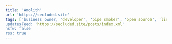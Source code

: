 ```yaml
---
title: 'Amolith'
url: 'https://secluded.site'
tags: ['business owner, 'developer', 'pipe smoker', 'open source', 'linux']
updatesFeed: 'https://secluded.site/posts/index.xml'
nsfw: false
rss: true
---
```

